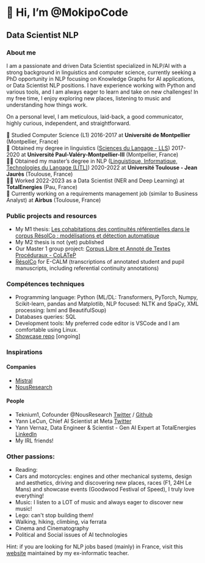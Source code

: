 # 👋 Hi, I’m @MokipoCode

## Data Scientist NLP

### About me

I am a passionate and driven Data Scientist specialized in NLP/AI with a strong background in linguistics and computer science, currently seeking a PhD opportunity in NLP focusing on Knowledge Graphs for AI applications, or Data Scientist NLP positions. I have experience working with Python and various tools, and I am always eager to learn and take on new challenges! In my free time, I enjoy exploring new places, listening to music and understanding how things work.

On a personal level, I am meticulous, laid-back, a good communicator, highly curious, independent, and straightforward.

🧒 Studied Computer Science (L1) 2016-2017 at **Université de Montpellier** (Montpellier, France)  
💬 Obtained my degree in linguistics ([Sciences du Langage - LLS](https://itic.www.univ-montp3.fr/fr/formations/offre-de-formation/licence-lmd-XA/arts-lettres-langues-ALL/licence-sciences-du-langage-hnd95q57.html)) 2017-2020 at **Université Paul-Valéry-Montpellier-III** (Montpellier, France)  
👨‍🎓 Obtained my master’s degree in NLP ([Linguistique, Informatique, Technologies du Langage (LITL)](https://sciences-du-langage.univ-tlse2.fr/accueil-sciences-du-langage/masters/master-sciences-du-langage-litl)) 2020-2022 at **Université Toulouse - Jean Jaurès** (Toulouse, France)  
👨‍💻 Worked 2022-2023 as a Data Scientist (NER and Deep Learning) at **TotalEnergies** (Pau, France)  
🛫 Currently working on a requirements management job (similar to Business Analyst) at **Airbus** (Toulouse, France)

### Public projects and resources

- My M1 thesis: [Les cohabitations des continuités référentielles dans le corpus RésolCo : modélisations et détection automatique](https://dante.univ-tlse2.fr/s/fr/item/13854)
- My M2 thesis is not (yet) published
- Our Master 1 group project: [Corpus Libre et Annoté de Textes Procéduraux - CoLATeP](https://www.ortolang.fr/market/corpora/colatep) 
- [RésolCo](http://redac.univ-tlse2.fr/corpus/resolco/) for E-CALM (transcriptions of annotated student and pupil manuscripts, including referential continuity annotations)

### Compétences techniques

- Programming language: Python (ML/DL: Transformers, PyTorch, Numpy, Scikit-learn, pandas and Matplotlib, NLP focused: NLTK and SpaCy, XML processing: lxml and BeautifulSoup)
- Databases queries: SQL
- Development tools: My preferred code editor is VSCode and I am comfortable using Linux.
- [Showcase repo](https://github.com/MokipoCode/tmp_projet) [ongoing]


### Inspirations
#### Companies
- [Mistral](https://mistral.ai/fr/)
- [NousResearch](https://nousresearch.com/)

#### People
- Teknium1, Cofounder @NousResearch [Twitter](https://twitter.com/Teknium1) / [Github](https://github.com/sponsors/teknium1)
- Yann LeCun, Chief AI Scientist at Meta [Twitter](https://twitter.com/ylecun)
- Yann Vernaz, Data Engineer & Scientist - Gen AI Expert at TotalEnergies [LinkedIn](https://www.linkedin.com/in/yannvernaz/)
- My IRL friends!

### Other passions:

- Reading:
- Cars and motorcycles: engines and other mechanical systems, design and aesthetics, driving and discovering new places, races (F1, 24H Le Mans) and showcase events (Goodwood Festival of Speed), I truly love everything!
- Music: I listen to a LOT of music and always eager to discover new music!
- Lego: can't stop building them!
- Walking, hiking, climbing, via ferrata
- Cinema and Cinematography
- Political and Social issues of AI technologies 

Hint: if you are looking for NLP jobs based (mainly) in France, visit this [website](http://w3.erss.univ-tlse2.fr/membre/tanguy/offres.html) maintained by my ex-informatic teacher.

<!---
MokipoCode/MokipoCode is a ✨ special ✨ repository because its `README.md` (this file) appears on your GitHub profile.
You can click the Preview link to take a look at your changes.
--->
